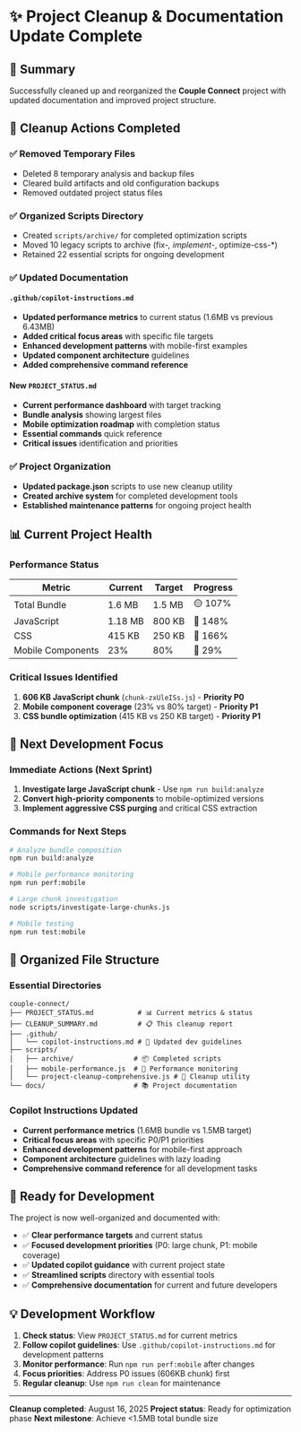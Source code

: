 # ✨ Project Cleanup & Documentation Update Complete

## 🎯 Summary

Successfully cleaned up and reorganized the **Couple Connect** project with updated documentation and improved project structure.

## 🧹 Cleanup Actions Completed

### ✅ Removed Temporary Files

- Deleted 8 temporary analysis and backup files
- Cleared build artifacts and old configuration backups
- Removed outdated project status files

### ✅ Organized Scripts Directory

- Created `scripts/archive/` for completed optimization scripts
- Moved 10 legacy scripts to archive (fix-*, implement-*, optimize-css-*)
- Retained 22 essential scripts for ongoing development

### ✅ Updated Documentation

#### `.github/copilot-instructions.md`

- **Updated performance metrics** to current status (1.6MB vs previous 6.43MB)
- **Added critical focus areas** with specific file targets
- **Enhanced development patterns** with mobile-first examples
- **Updated component architecture** guidelines
- **Added comprehensive command reference**

#### New `PROJECT_STATUS.md`

- **Current performance dashboard** with target tracking
- **Bundle analysis** showing largest files
- **Mobile optimization roadmap** with completion status
- **Essential commands** quick reference
- **Critical issues** identification and priorities

### ✅ Project Organization

- **Updated package.json** scripts to use new cleanup utility
- **Created archive system** for completed development tools
- **Established maintenance patterns** for ongoing project health

## 📊 Current Project Health

### Performance Status

| Metric | Current | Target | Progress |
|--------|---------|--------|----------|
| Total Bundle | 1.6 MB | 1.5 MB | 🟡 107% |
| JavaScript | 1.18 MB | 800 KB | 🔴 148% |
| CSS | 415 KB | 250 KB | 🔴 166% |
| Mobile Components | 23% | 80% | 🔴 29% |

### Critical Issues Identified

1. **606 KB JavaScript chunk** (`chunk-zxUleISs.js`) - **Priority P0**
2. **Mobile component coverage** (23% vs 80% target) - **Priority P1**
3. **CSS bundle optimization** (415 KB vs 250 KB target) - **Priority P1**

## 🎯 Next Development Focus

### Immediate Actions (Next Sprint)

1. **Investigate large JavaScript chunk** - Use `npm run build:analyze`
2. **Convert high-priority components** to mobile-optimized versions
3. **Implement aggressive CSS purging** and critical CSS extraction

### Commands for Next Steps

```bash
# Analyze bundle composition
npm run build:analyze

# Mobile performance monitoring
npm run perf:mobile

# Large chunk investigation
node scripts/investigate-large-chunks.js

# Mobile testing
npm run test:mobile
```

## 📁 Organized File Structure

### Essential Directories

```text
couple-connect/
├── PROJECT_STATUS.md           # 📊 Current metrics & status
├── CLEANUP_SUMMARY.md          # 📋 This cleanup report
├── .github/
│   └── copilot-instructions.md # 🤖 Updated dev guidelines
├── scripts/
│   ├── archive/               # 📦 Completed scripts
│   ├── mobile-performance.js  # 📱 Performance monitoring
│   └── project-cleanup-comprehensive.js # 🧹 Cleanup utility
└── docs/                      # 📚 Project documentation
```

### Copilot Instructions Updated

- **Current performance metrics** (1.6MB bundle vs 1.5MB target)
- **Critical focus areas** with specific P0/P1 priorities
- **Enhanced development patterns** for mobile-first approach
- **Component architecture** guidelines with lazy loading
- **Comprehensive command reference** for all development tasks

## 🚀 Ready for Development

The project is now well-organized and documented with:

- ✅ **Clear performance targets** and current status
- ✅ **Focused development priorities** (P0: large chunk, P1: mobile coverage)
- ✅ **Updated copilot guidance** with current project state
- ✅ **Streamlined scripts** directory with essential tools
- ✅ **Comprehensive documentation** for current and future developers

## 💡 Development Workflow

1. **Check status**: View `PROJECT_STATUS.md` for current metrics
2. **Follow copilot guidelines**: Use `.github/copilot-instructions.md` for development patterns
3. **Monitor performance**: Run `npm run perf:mobile` after changes
4. **Focus priorities**: Address P0 issues (606KB chunk) first
5. **Regular cleanup**: Use `npm run clean` for maintenance

---

**Cleanup completed**: August 16, 2025
**Project status**: Ready for optimization phase
**Next milestone**: Achieve <1.5MB total bundle size
